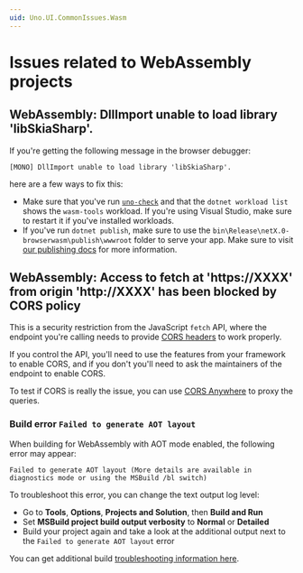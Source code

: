 ```yaml
---
uid: Uno.UI.CommonIssues.Wasm
---
```


# Issues related to WebAssembly projects

## WebAssembly: DllImport unable to load library 'libSkiaSharp'.

If you're getting the following message in the browser debugger:

```
[MONO] DllImport unable to load library 'libSkiaSharp'.
```

here are a few ways to fix this:

- Make sure that you've run [`uno-check`](xref:UnoCheck.UsingUnoCheck) and that the `dotnet workload list` shows the `wasm-tools` workload. If you're using Visual Studio, make sure to restart it if you've installed workloads.
- If you've run `dotnet publish`, make sure to use the `bin\Release\netX.0-browserwasm\publish\wwwroot` folder to serve your app. Make sure to visit [our publishing docs](xref:uno.publishing.overview) for more information.

## WebAssembly: Access to fetch at 'https://XXXX' from origin 'http://XXXX' has been blocked by CORS policy

This is a security restriction from the JavaScript `fetch` API, where the endpoint you're calling needs to provide [CORS headers](https://developer.mozilla.org/en-US/docs/Web/HTTP/CORS) to work properly.

If you control the API, you'll need to use the features from your framework to enable CORS, and if you don't you'll need to ask the maintainers of the endpoint to enable CORS.

To test if CORS is really the issue, you can use [CORS Anywhere](https://cors-anywhere.herokuapp.com/) to proxy the queries.

### Build error `Failed to generate AOT layout`

When building for WebAssembly with AOT mode enabled, the following error may appear:

```console
Failed to generate AOT layout (More details are available in diagnostics mode or using the MSBuild /bl switch)
```

To troubleshoot this error, you can change the text output log level:

- Go to **Tools**, **Options**, **Projects and Solution**, then **Build and Run**
- Set **MSBuild project build output verbosity** to **Normal** or **Detailed**
- Build your project again and take a look at the additional output next to the `Failed to generate AOT layout` error

You can get additional build [troubleshooting information here](uno-builds-troubleshooting.md).
